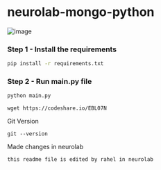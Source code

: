 # neurolab-mongo-python

![image](https://user-images.githubusercontent.com/57321948/196933065-4b16c235-f3b9-4391-9cfe-4affcec87c35.png)

### Step 1 - Install the requirements

```bash
pip install -r requirements.txt
```

### Step 2 - Run main.py file

```bash
python main.py
```


```
wget https://codeshare.io/EBL07N
```

Git Version
```
git --version
```

Made changes in neurolab 
```
this readme file is edited by rahel in neurolab
```